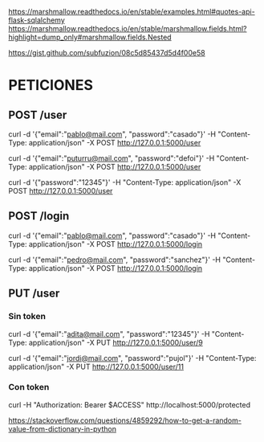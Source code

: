 https://marshmallow.readthedocs.io/en/stable/examples.html#quotes-api-flask-sqlalchemy
https://marshmallow.readthedocs.io/en/stable/marshmallow.fields.html?highlight=dump_only#marshmallow.fields.Nested

https://gist.github.com/subfuzion/08c5d85437d5d4f00e58

# PETICIONES

## POST /user

curl -d '{"email":"pablo@mail.com", "password":"casado"}' -H "Content-Type: application/json" -X POST http://127.0.0.1:5000/user

curl -d '{"email":"puturru@mail.com", "password":"defoi"}' -H "Content-Type: application/json" -X POST http://127.0.0.1:5000/user

curl -d '{"password":"12345"}' -H "Content-Type: application/json" -X POST http://127.0.0.1:5000/user

## POST /login

curl -d '{"email":"pablo@mail.com", "password":"casado"}' -H "Content-Type: application/json" -X POST http://127.0.0.1:5000/login

curl -d '{"email":"pedro@mail.com", "password":"sanchez"}' -H "Content-Type: application/json" -X POST http://127.0.0.1:5000/login

## PUT /user

### Sin token

curl -d '{"email":"adita@mail.com", "password":"12345"}' -H "Content-Type: application/json" -X PUT http://127.0.0.1:5000/user/9

curl -d '{"email":"jordi@mail.com", "password":"pujol"}' -H "Content-Type: application/json" -X PUT http://127.0.0.1:5000/user/11

### Con token

curl -H "Authorization: Bearer \$ACCESS" http://localhost:5000/protected

https://stackoverflow.com/questions/4859292/how-to-get-a-random-value-from-dictionary-in-python
